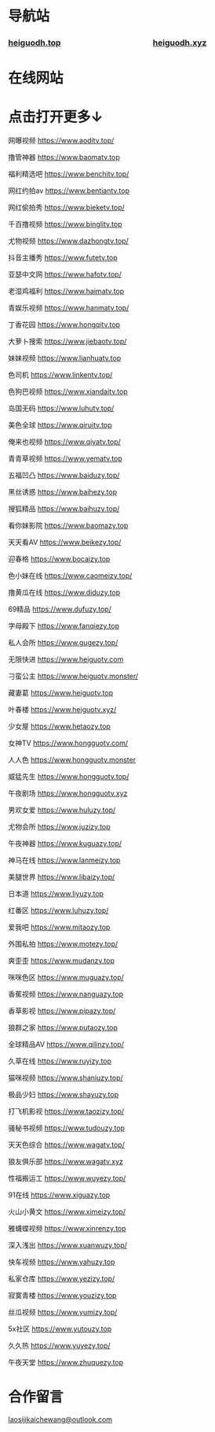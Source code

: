 # 导航站 
### [heiguodh.top](https://www.heiguodh.top) 　　　　　　　　　　　 [heiguodh.xyz](https://www.heiguodh.xyz)
# 在线网站
# 点击打开更多↓
网曝视频 https://www.aoditv.top/

撸管神器 https://www.baomatv.top

福利精选吧 https://www.benchitv.top/

网红约拍av https://www.bentiantv.top

网红偷拍秀 https://www.bieketv.top/

千百撸视频 https://www.binglitv.top

尤物视频 https://www.dazhongtv.top/

抖音主播秀 https://www.futetv.top

亚瑟中文网 https://www.hafotv.top/

老湿鸡福利 https://www.haimatv.top

青娱乐视频 https://www.hanmatv.top/

丁香花园 https://www.hongqitv.top

大萝卜搜索 https://www.jiebaotv.top/

妹妹视频 https://www.lianhuatv.top

色司机 https://www.linkentv.top/

色狗巴视频 https://www.xiandaitv.top

岛国无码 https://www.luhutv.top/

美色全球 https://www.qiruitv.top

俺来也视频 https://www.qiyatv.top/

青青草视频 https://www.yematv.top

五福凹凸 https://www.baiduzy.top/

黑丝诱惑 https://www.baihezy.top

搜狐精品 https://www.baihuzy.top/

看你妹影院 https://www.baomazy.top

天天看AV https://www.beikezy.top/

迎春格 https://www.bocaizy.top

色小妹在线 https://www.caomeizy.top/

撸黄瓜在线 https://www.diduzy.top

69精品 https://www.dufuzy.top/

字母殿下 https://www.fanqiezy.top

私人会所 https://www.gugezy.top/

无限快进 https://www.heiguotv.com

刁蛮公主 https://www.heiguotv.monster/

藏妻葛 https://www.heiguotv.top

叶春楼 https://www.heiguotv.xyz/

少女屋 https://www.hetaozy.top

女神TV https://www.hongguotv.com/

人人色 https://www.hongguotv.monster

威猛先生 https://www.hongguotv.top/

午夜剧场 https://www.hongguotv.xyz

男欢女爱 https://www.huluzy.top/

尤物会所 https://www.juzizy.top

午夜神器 https://www.kuguazy.top/

神马在线 https://www.lanmeizy.top

美腿世界 https://www.libaizy.top/

日本道 https://www.liyuzy.top

红番区 https://www.luhuzy.top/

爱我吧 https://www.mitaozy.top

外围私拍 https://www.motezy.top/

爽歪歪 https://www.mudanzy.top

咪咪色区 https://www.muguazy.top/

香蕉视频 https://www.nanguazy.top

香草影视 https://www.pipazy.top/

狼群之家 https://www.putaozy.top

全球精品AV https://www.qilinzy.top/

久草在线 https://www.ruyizy.top

猫咪视频 https://www.shaniuzy.top/

极品少妇 https://www.shayuzy.top

打飞机影视 https://www.taozizy.top/

骚秘书视频 https://www.tudouzy.top

天天色综合 https://www.wagatv.top/

狼友俱乐部 https://www.wagatv.xyz

性福搬运工 https://www.wuyezy.top/

91在线 https://www.xiguazy.top

火山小黄文 https://www.ximeizy.top/

雅蠛蝶视频 https://www.xinrenzy.top

深入浅出 https://www.xuanwuzy.top/

快车视频 https://www.yahuzy.top

私家仓库 https://www.yezizy.top/

寂寞青楼 https://www.youzizy.top

丝瓜视频 https://www.yumizy.top/

5x社区 https://www.yutouzy.top

久久热 https://www.yuyezy.top/

午夜天堂 https://www.zhuquezy.top

# 合作留言

laosijikaichewang@outlook.com
